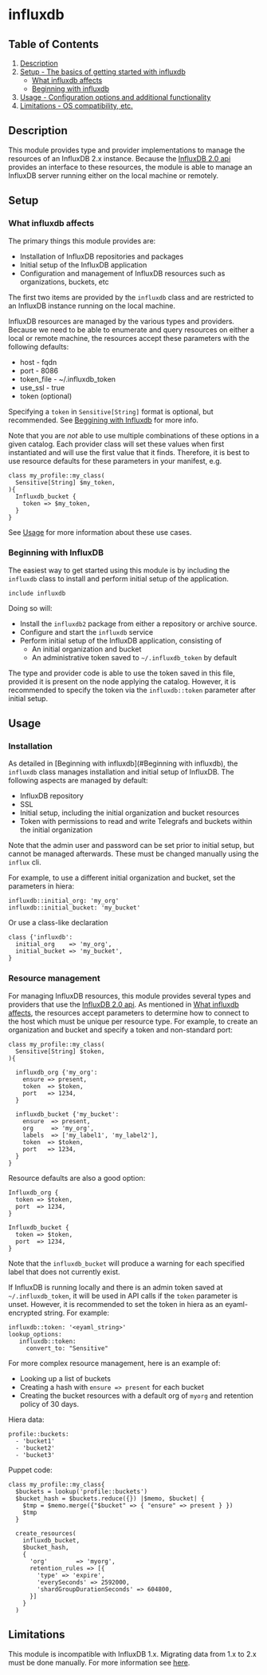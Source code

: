 # influxdb

## Table of Contents

1. [Description](#description)
1. [Setup - The basics of getting started with influxdb](#setup)
    * [What influxdb affects](#what-influxdb-affects)
    * [Beginning with influxdb](#beginning-with-influxdb)
1. [Usage - Configuration options and additional functionality](#usage)
1. [Limitations - OS compatibility, etc.](#limitations)

## Description

This module provides type and provider implementations to manage the resources of an InfluxDB 2.x instance.  Because the [InfluxDB 2.0 api](https://docs.influxdata.com/influxdb/v2.1/api/) provides an interface to these resources, the module is able to manage an InfluxDB server running either on the local machine or remotely.

## Setup

### What influxdb affects

The primary things this module provides are:

* Installation of InfluxDB repositories and packages
* Initial setup of the InfluxDB application
* Configuration and management of InfluxDB resources such as organizations, buckets, etc

The first two items are provided by the `influxdb` class and are restricted to an InfluxDB instance running on the local machine.

InfluxDB resources are managed by the various types and providers. Because we need to be able to enumerate and query resources on either a local or remote machine, the resources accept these parameters with the following defaults:

* host - fqdn
* port - 8086
* token_file - ~/.influxdb_token
* use_ssl - true
* token (optional)

Specifying a `token` in `Sensitive[String]` format is optional, but recommended. See [Beggining with Influxdb](#beginning-with-influxdb) for more info.

Note that you are *not* able to use multiple combinations of these options in a given catalog.  Each provider class will set these values when first instantiated and will use the first value that it finds.  Therefore, it is best to use resource defaults for these parameters in your manifest, e.g.

```
class my_profile::my_class(
  Sensitive[String] $my_token,
){
  Influxdb_bucket {
    token => $my_token,
  }
}
```

See [Usage](#usage) for more information about these use cases.

### Beginning with InfluxDB

The easiest way to get started using this module is by including the `influxdb` class to install and perform initial setup of the application.

```
include influxdb
```

Doing so will:

* Install the `influxdb2` package from either a repository or archive source.
* Configure and start the `influxdb` service
* Perform initial setup of the InfluxDB application, consisting of
    * An initial organization and bucket
    * An administrative token saved to `~/.influxdb_token` by default

The type and provider code is able to use the token saved in this file, provided it is present on the node applying the catalog. However, it is recommended to specify the token via the `influxdb::token` parameter after initial setup.

## Usage

### Installation

As detailed in [Beginning with influxdb](#Beginning with influxdb), the `influxdb` class manages installation and initial setup of InfluxDB. The following aspects are managed by default:

* InfluxDB repository
* SSL
* Initial setup, including the initial organization and bucket resources
* Token with permissions to read and write Telegrafs and buckets within the initial organization

Note that the admin user and password can be set prior to initial setup, but cannot be managed afterwards.  These must be changed manually using the `influx` cli.

For example, to use a different initial organization and bucket, set the parameters in hiera:

```
influxdb::initial_org: 'my_org'
influxdb::initial_bucket: 'my_bucket'
```

Or use a class-like declaration

```
class {'influxdb':
  initial_org    => 'my_org',
  initial_bucket => 'my_bucket',
}
```

### Resource management

For managing InfluxDB resources, this module provides several types and providers that use the [InfluxDB 2.0 api](https://docs.influxdata.com/influxdb/v2.1/api/).  As mentioned in [What influxdb affects](#what-influxdb-affects), the resources accept parameters to determine how to connect to the host which must be unique per resource type.  For example, to create an organization and bucket and specify a token and non-standard port:

```
class my_profile::my_class(
  Sensitive[String] $token,
){

  influxdb_org {'my_org':
    ensure => present,
    token  => $token,
    port   => 1234,
  }

  influxdb_bucket {'my_bucket':
    ensure  => present,
    org     => 'my_org',
    labels  => ['my_label1', 'my_label2'],
    token  => $token,
    port   => 1234,
  }
}
```

Resource defaults are also a good option:

```
Influxdb_org {
  token => $token,
  port  => 1234,
}

Influxdb_bucket {
  token => $token,
  port  => 1234,
}
```

Note that the `influxdb_bucket` will produce a warning for each specified label that does not currently exist.

If InfluxDB is running locally and there is an admin token saved at `~/.influxdb_token`, it will be used in API calls if the `token` parameter is unset.  However, it is recommended to set the token in hiera as an eyaml-encrypted string.  For example:

```
influxdb::token: '<eyaml_string>'
lookup_options:
   influxdb::token:
     convert_to: "Sensitive"
```

For more complex resource management, here is an example of:

* Looking up a list of buckets
* Creating a hash with `ensure => present` for each bucket
* Creating the bucket resources with a default org of `myorg` and retention policy of 30 days.

Hiera data:

```
profile::buckets:
  - 'bucket1'
  - 'bucket2'
  - 'bucket3'
```

Puppet code:

```
class my_profile::my_class{
  $buckets = lookup('profile::buckets')
  $bucket_hash = $buckets.reduce({}) |$memo, $bucket| {
    $tmp = $memo.merge({"$bucket" => { "ensure" => present } })
    $tmp
  }

  create_resources(
    influxdb_bucket,
    $bucket_hash,
    {
      'org'        => 'myorg',
      retention_rules => [{
        'type' => 'expire',
        'everySeconds' => 2592000,
        'shardGroupDurationSeconds' => 604800,
      }]
    }
  )
```

## Limitations

This module is incompatible with InfluxDB 1.x.  Migrating data from 1.x to 2.x must be done manually.  For more information see [here](https://docs.influxdata.com/influxdb/v2.1/upgrade/v1-to-v2/).
